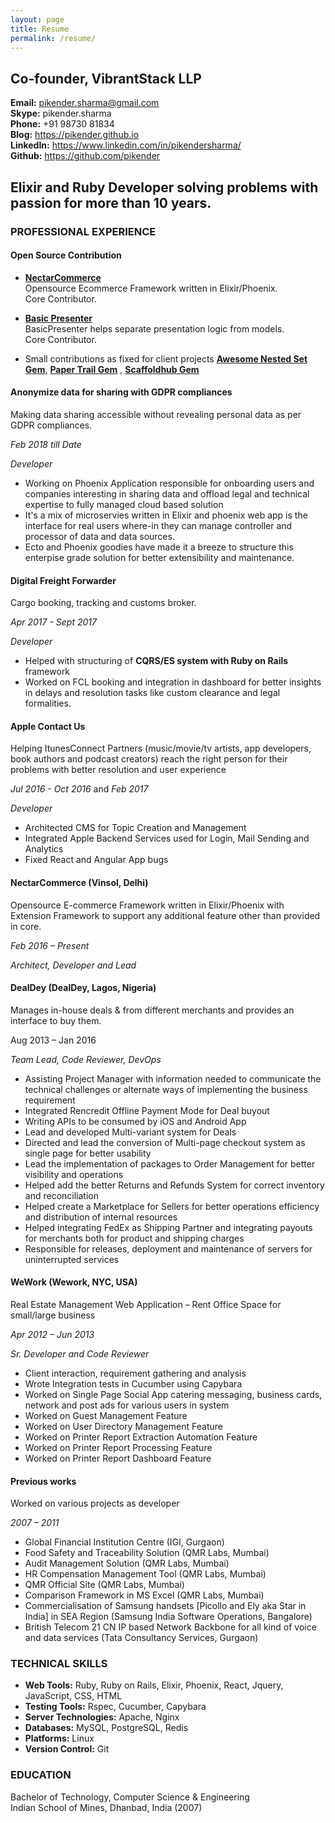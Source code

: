 ```yaml
---
layout: page
title: Resume
permalink: /resume/
---
```


## Co-founder, VibrantStack LLP  
**Email:** <pikender.sharma@gmail.com>  
**Skype:** pikender.sharma  
**Phone:** +91 98730 81834  
**Blog:** <https://pikender.github.io>  
**LinkedIn:** <https://www.linkedin.com/in/pikendersharma/>  
**Github:** <https://github.com/pikender>  

## Elixir and Ruby Developer solving problems with passion for more than 10 years.

### PROFESSIONAL EXPERIENCE

#### Open Source Contribution

- [**NectarCommerce**](https://github.com/vinsol/nectarcommerce)  
  Opensource Ecommerce Framework written in Elixir/Phoenix.  
  Core Contributor.

- [**Basic Presenter**](https://github.com/vinsol/basic_presenter)  
  BasicPresenter helps separate presentation logic from models.  
  Core Contributor.

- Small contributions as fixed for client projects [**Awesome Nested Set
Gem**](https://github.com/collectiveidea/awesome_nested_set/commit/45285d7ca4b3900745756d2037ded2f9c674a373),
[**Paper Trail
Gem**](https://github.com/airblade/paper_trail/commit/4bb7306ccfa845399ef53a676935982453d51617)
, [**Scaffoldhub Gem**](https://github.com/pikender/UploadExcel)  

#### Anonymize data for sharing with GDPR compliances

Making data sharing accessible without revealing personal data as per
GDPR compliances.

*Feb 2018 till Date*

*Developer*

- Working on Phoenix Application responsible for onboarding users and
companies interesting in sharing data and offload legal and technical
expertise to fully managed cloud based solution
- It's a mix of microservies written in Elixir and phoenix web app is
the interface for real users where-in they can manage controller and
processor of data and data sources.
- Ecto and Phoenix goodies have made it a breeze to structure this
enterpise grade solution for better extensibility and maintenance.

#### Digital Freight Forwarder

Cargo booking, tracking and customs broker.

*Apr 2017 - Sept 2017*

*Developer*

- Helped with structuring of **CQRS/ES system with Ruby on Rails** framework
- Worked on FCL booking and integration in dashboard for better insights
in delays and resolution tasks like custom clearance and legal
formalities.

#### Apple Contact Us

Helping ItunesConnect Partners (music/movie/tv artists, app developers, book authors and podcast creators) reach the right person for their problems with better resolution and user experience

*Jul 2016 - Oct 2016* and *Feb 2017*

*Developer*

- Architected CMS for Topic Creation and Management
- Integrated Apple Backend Services used for Login, Mail Sending and Analytics
- Fixed React and Angular App bugs

#### NectarCommerce (Vinsol, Delhi)

Opensource E-commerce Framework written in Elixir/Phoenix with Extension Framework to support any additional feature other than provided in core.

*Feb 2016 – Present*

*Architect, Developer and Lead*

#### DealDey (DealDey, Lagos, Nigeria)

Manages in-house deals & from different merchants and provides an interface to buy them.

Aug 2013 – Jan 2016

*Team Lead, Code Reviewer, DevOps*

- Assisting Project Manager with information needed to communicate the technical challenges or alternate ways of implementing the business requirement
- Integrated Rencredit Offline Payment Mode for Deal buyout
- Writing APIs to be consumed by iOS and Android App
- Lead and developed Multi-variant system for Deals
- Directed and lead the conversion of Multi-page checkout system as single page for better usability
- Lead the implementation of packages to Order Management for better visibility and operations
- Helped add the better Returns and Refunds System for correct inventory and reconciliation
- Helped create a Marketplace for Sellers for better operations efficiency and distribution of internal resources
- Helped integrating FedEx as Shipping Partner and integrating payouts for merchants both for product and shipping charges
- Responsible for releases, deployment and maintenance of servers for uninterrupted services

#### WeWork (Wework, NYC, USA)

Real Estate Management Web Application – Rent Office Space for small/large business

*Apr 2012 – Jun 2013*

*Sr. Developer and Code Reviewer*

- Client interaction, requirement gathering and analysis
- Wrote Integration tests in Cucumber using Capybara
- Worked on Single Page Social App catering messaging, business cards, network and post ads for various users in system
- Worked on Guest Management Feature
- Worked on User Directory Management Feature
- Worked on Printer Report Extraction Automation Feature
- Worked on Printer Report Processing Feature
- Worked on Printer Report Dashboard Feature

#### Previous works

Worked on various projects as developer

*2007 – 2011*

- Global Financial Institution Centre (IGI, Gurgaon)
- Food Safety and Traceability Solution (QMR Labs, Mumbai)
- Audit Management Solution (QMR Labs, Mumbai)
- HR Compensation Management Tool (QMR Labs, Mumbai)
- QMR Official Site (QMR Labs, Mumbai)
- Comparison Framework in MS Excel (QMR Labs, Mumbai)
- Commercialisation of Samsung handsets [Picollo and Ely aka Star in India] in SEA Region (Samsung India Software Operations, Bangalore)
- British Telecom 21 CN IP based Network Backbone for all kind of voice and data services (Tata Consultancy Services, Gurgaon)

### TECHNICAL SKILLS

- **Web Tools:** Ruby, Ruby on Rails, Elixir, Phoenix, React, Jquery, JavaScript, CSS, HTML
- **Testing Tools:** Rspec, Cucumber, Capybara
- **Server Technologies:** Apache, Nginx
- **Databases:** MySQL, PostgreSQL, Redis
- **Platforms:** Linux
- **Version Control:** Git

### EDUCATION

Bachelor of Technology, Computer Science & Engineering  
Indian School of Mines, Dhanbad, India (2007)

